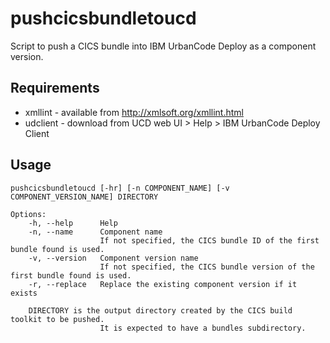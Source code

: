 # pushcicsbundletoucd
Script to push a CICS bundle into IBM UrbanCode Deploy as a component version.

## Requirements
* xmllint - available from http://xmlsoft.org/xmllint.html
* udclient - download from UCD web UI > Help > IBM UrbanCode Deploy Client 

## Usage

~~~~
pushcicsbundletoucd [-hr] [-n COMPONENT_NAME] [-v COMPONENT_VERSION_NAME] DIRECTORY

Options:
	-h, --help		Help
	-n, --name		Component name
					If not specified, the CICS bundle ID of the first bundle found is used.
	-v, --version	Component version name
					If not specified, the CICS bundle version of the first bundle found is used.
	-r, --replace	Replace the existing component version if it exists

	DIRECTORY is the output directory created by the CICS build toolkit to be pushed.
					It is expected to have a bundles subdirectory.
~~~~
	